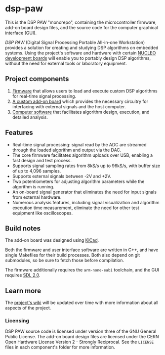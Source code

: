 # dsp-paw

This is the DSP PAW "monorepo", containing the microcontroller firmware, add-on board design files, and the source code for the computer graphical interface (GUI).

*DSP PAW* (Digital Signal Processing Portable All-in-one Workstation) provides a solution for creating and studying DSP algorithms on embedded systems. Using the project's software and hardware with certain [NUCLEO development boards](https://www.st.com/en/evaluation-tools/stm32-nucleo-boards.html) will enable you to portably design DSP algorithms, without the need for external tools or laboratory equipment.

## Project components

1. [Firmware](https://code.bitgloo.com/bitgloo/dsp-paw/src/branch/main/firmware) that allows users to load and execute custom DSP algorithms for real-time signal processing.
2. [A custom add-on board](https://code.bitgloo.com/bitgloo/dsp-paw/src/branch/main/hardware) which provides the necessary circuitry for interfacing with external signals and the host computer.
3. [Computer software](https://code.bitgloo.com/bitgloo/dsp-paw/src/branch/main/gui) that facilitates algorithm design, execution, and detailed analysis.

## Features

* Real-time signal processing: signal read by the ADC are streamed through the loaded algorithm and output via the DAC.
* The core firmware facilitates algorithm uploads over USB, enabling a fast design and test process.
* Supports signal sampling rates from 8kS/s up to 96kS/s, with buffer size of up to 4,096 samples.
* Supports external signals between -2V and +2V.
* Two potentiometers for adjusting algorithm parameters while the algorithm is running.
* An on-board signal generator that eliminates the need for input signals from external hardware.
* Numerous analysis features, including signal visualization and algorithm execution time measurement, eliminate the need for other test equipment like oscilloscopes.

## Build notes

The add-on board was designed using [KiCad](https://www.kicad.org/).

Both the firmware and user interface software are written in C++, and have single Makefiles for their build processes. Both also depend on git submodules, so be sure to fetch those before compilation.

The firmware additionally requires the `arm-none-eabi` toolchain, and the GUI requires [SDL 2.0](https://www.libsdl.org/).

## Learn more

The [project's wiki](https://code.bitgloo.com/bitgloo/dsp-paw/wiki) will be updated over time with more information about all aspects of the project.

### Licensing

DSP PAW source code is licensed under version three of the GNU General Public License. The add-on board design files are licensed under the CERN Open Hardware License Version 2 - Strongly Reciprocal. See the `LICENSE` files in each component's folder for more information.

